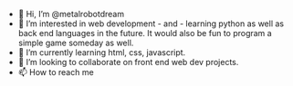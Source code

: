 - 👋 Hi, I’m @metalrobotdream
- 👀 I’m interested in web development - and - learning python as well as back end languages in the future. It would also be fun to program a simple game someday as well.
- 🌱 I’m currently learning html, css, javascript.
- 💞️ I’m looking to collaborate on front end web dev projects.
- 📫 How to reach me 

<!---
metalrobotdream/metalrobotdream is a ✨ special ✨ repository because its `README.md` (this file) appears on your GitHub profile.
You can click the Preview link to take a look at your changes.
--->
